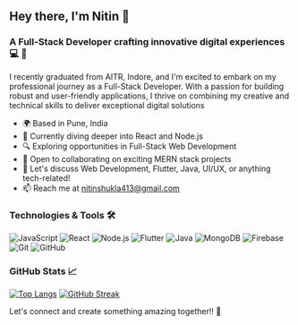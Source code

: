 ## Hey there, I'm Nitin 👋

### A Full-Stack Developer crafting innovative digital experiences 💻 🚀

I recently graduated from AITR, Indore, and I'm excited to embark on my professional journey as a Full-Stack Developer. With a passion for building robust and user-friendly applications, I thrive on combining my creative and technical skills to deliver exceptional digital solutions

- 🌍 Based in Pune, India
- 🌱 Currently diving deeper into React and Node.js
- 🔍 Exploring opportunities in Full-Stack Web Development
- 👯 Open to collaborating on exciting MERN stack projects
- 💬 Let's discuss Web Development, Flutter, Java, UI/UX, or anything tech-related!
- 📫 Reach me at nitinshukla413@gmail.com

### Technologies & Tools 🛠️

![JavaScript](https://img.shields.io/badge/-JavaScript-black?style=flat-square&logo=javascript)
![React](https://img.shields.io/badge/-React-black?style=flat-square&logo=react)
![Node.js](https://img.shields.io/badge/-Node.js-black?style=flat-square&logo=Node.js)
![Flutter](https://img.shields.io/badge/-Flutter-black?style=flat-square&logo=flutter)
![Java](https://img.shields.io/badge/-Java-black?style=flat-square&logo=java)
![MongoDB](https://img.shields.io/badge/-MongoDB-black?style=flat-square&logo=mongodb)
![Firebase](https://img.shields.io/badge/-Firebase-black?style=flat-square&logo=firebase)
![Git](https://img.shields.io/badge/-Git-black?style=flat-square&logo=git)
![GitHub](https://img.shields.io/badge/-GitHub-black?style=flat-square&logo=github)

### GitHub Stats 📈

[![Top Langs](https://github-readme-stats.vercel.app/api/top-langs/?username=nitinshukla413&layout=compact)](https://github.com/anuraghazra/github-readme-stats)
[![GitHub Streak](https://streak-stats.demolab.com/?user=nitinshukla413)](https://git.io/streak-stats)

Let's connect and create something amazing together!! 🚀
